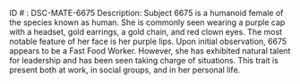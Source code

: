 ID # : DSC-MATE-6675
Description: Subject 6675 is a humanoid female of the species known as human. She is commonly seen wearing a purple cap with a headset, gold earrings, a gold chain, and red clown eyes. The most notable feature of her face is her purple lips. Upon initial observation, 6675 appears to be a Fast Food Worker. However, she has exhibited natural talent for leadership and has been seen taking charge of situations. This trait is present both at work, in social groups, and in her personal life. 